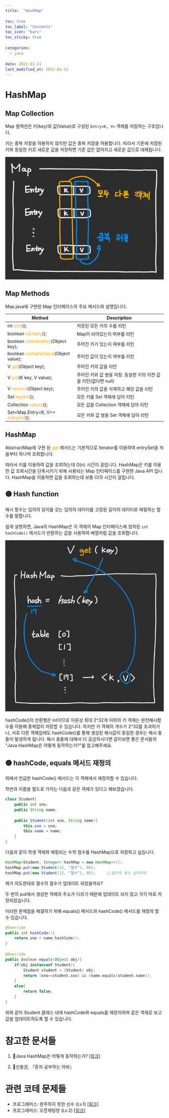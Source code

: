 ```yaml
---
title:  "HashMap"

toc: true
toc_label: "Contents"
toc_icon: "bars"
toc_sticky: true

categories:
  - java

date: 2022-01-21
last_modified_at: 2022-01-21
---
```


# HashMap

## Map Collection

Map 컬렉션은 키(key)와 값(Value)로 구성된 `Entry<K, V>` 객체를 저장하는 구조입니다.

키는 중복 저장을 허용하지 않지만 값은 중복 저장을 허용합니다. 따라서 기존에 저장된 키와 동일한 키로 새로운 값을 저장하면 기존 값은 없어지고 새로운 값으로 대체됩니다.

![image-20220114162910776](../../assets/images/2022-01-21-java_hashmap/image-20220114162910776.png)

## Map Methods

Map.java에 구현된 Map 인터페이스의 주요 메서드와 설명입니다.

| Method                                                       | Description                                                  |
| ------------------------------------------------------------ | ------------------------------------------------------------ |
| int <span style="color:orange">size</span>();                | 저장된 모든 키의 수를 리턴                                   |
| boolean <span style="color:orange">isEmpty</span>();         | Map이 비어있는지 여부를 리턴                                 |
| boolean <span style="color:orange">containsKey</span>(Object key); | 주어진 키가 있는지 여부를 리턴                               |
| boolean <span style="color:orange">containsValue</span>(Object value); | 주어진 값이 있는지 여부를 리턴                               |
| V <span style="color:orange">get</span>(Object key);         | 주어진 키의 값을 리턴                                        |
| V <span style="color:orange">put</span>(K key, V value);     | 주어진 키와 값 쌍을 저장. 동일한 키의 이전 값을 리턴(없다면 null) |
| V <span style="color:orange">remove</span>(Object key);      | 주어진 키의 값을 삭제하고 해당 값을 리턴                     |
| Set<K> <span style="color:orange">keySet</span>();           | 모든 키를 Set 객체에 담아 리턴                               |
| Collection<V> <span style="color:orange">values</span>();    | 모든 값을 Collection 객체에 담아 리턴                        |
| Set<Map.Entry<K, V>> <span style="color:orange">entrySet</span>(); | 모든 키와 값 쌍을 Set 객체에 담아 리턴                       |



## HashMap

AbstractMap에 구현 된 <span style="color:orange">get</span> 메서드는 기본적으로 Iterator를 이용하여 entrySet을 처음부터 하나씩 조회합니다.



따라서 키를 이용하여 값을 조회하는데 O(n) 시간이 걸립니다. HashMap은 키를 이용한 값 조회시간을 단축시키기 위해 사용되는 Map 인터페이스를 구현한 Java API 입니다. HashMap을 이용하면 값을 조회하는데 보통 O(1) 시간이 걸립니다. 



## 🟡 Hash function

해시 함수는 임의의 길이를 갖는 임의의 데이터를 고정된 길이의 데이터로 매핑하는 함수를 말합니다.

쉽게 설명하면, Java의 HashMap은 각 객체의 Map 인터페이스에 정의된 `int hashCode()` 메서드가  반환하는 값을 사용하여 배열처럼 값을 조회합니다.

![image-20220115130150088](../../assets/images/2022-01-21-java_hashmap/image-20220115130150088.png)



hashCode()의 반환형은 int이므로 이론상 최대 2^32개 이하의 키 객체는 완전해시함수를 이용해 중복없이 저장할 수 있습니다. 하지만 키 객체의 개수가 2^32를 초과하거나, 서로 다른 객체임에도 hashCode()를 통해 생성된 해시값이 동일한 경우는 해시 충돌이 발생하게 됩니다. 해시 충돌에 대해서 더 궁금하시다면 같이보면 좋은 문서들의 "Java HashMap은 어떻게 동작하는가?"를 참고해주세요.



## 🟡 hashCode, equals 메서드 재정의

위에서 언급한 hashCode() 메서드는 각 객체에서 재정의할 수 있습니다.

학번과 이름을 필드로 가지는 다음과 같은 객체가 있다고 해보겠습니다.

```java
class Student{
	public int sno;
	public String name;
    
    public Student(int sno, String name){
        this.sno = sno;
        this.name = name;
    }
}
```

다음과 같이 학생 객체와 매핑되는 수학 점수를 HashMap으로 저장하고 싶습니다.

```java
HashMap<Student, Integer> hashMap = new HashMap<>();
hashMap.put(new Student(12, "철수"), 80);
hashMap.put(new Student(12, "철수"), 95);		//철수의 점수 업데이트
```

제가 의도한대로 철수의 점수가 업데이트 되었을까요?

두 번의 put에서 생성한 객체의 주소가 다르기 때문에 업데이트 되지 않고 각각 따로 저장되었습니다.



이러한 문제점을 해결하기 위해 equals() 메서드와 hashCode() 메서드를 재정의 할 수 있습니다.

```java
@Override
public int hashCode(){
    return sno + name.hashCode();
}

@Override
public boolean equals(Object obj){
    if(obj instanceof Student){
        Student student = (Student) obj;
        return (sno==student.sno) && (name.equals(student.name));
    }
    else{
        return false;
    }
}
```

위와 같이 Student 클래스 내에 hashCode와 equals를 재정의하여 같은 객체로 보고 값을 업데이트하도록 할 수 있습니다.



# 참고한 문서들

1. 📄Java HashMap은 어떻게 동작하는가? [[링크]](https://d2.naver.com/helloworld/831311)

2. 📖신용권, 『혼자 공부하는 자바』

# 관련 코테 문제들

- 프로그래머스: 완주하지 못한 선수 (Lv.1) [[링크]](https://programmers.co.kr/learn/courses/30/lessons/42576)
- 프로그래머스: 오픈채팅방 (Lv.2) [[링크]](https://programmers.co.kr/learn/courses/30/lessons/42888)